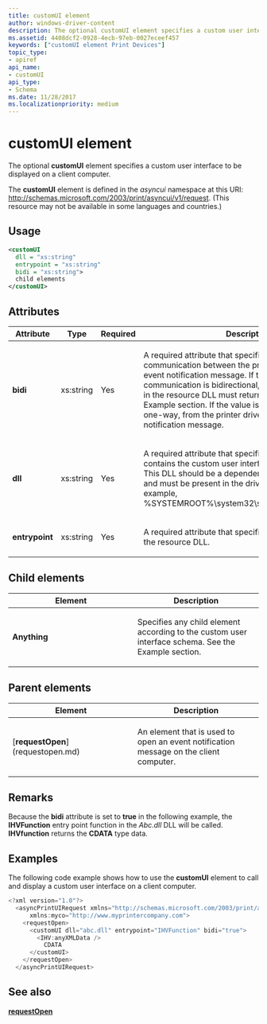 ```yaml
---
title: customUI element
author: windows-driver-content
description: The optional customUI element specifies a custom user interface to be displayed on a client computer.
ms.assetid: 4408dcf2-0928-4ecb-97eb-0027eceef457
keywords: ["customUI element Print Devices"]
topic_type:
- apiref
api_name:
- customUI
api_type:
- Schema
ms.date: 11/28/2017
ms.localizationpriority: medium
---
```


# customUI element


The optional **customUI** element specifies a custom user interface to be displayed on a client computer.

The **customUI** element is defined in the *asyncui* namespace at this URI: http://schemas.microsoft.com/2003/print/asyncui/v1/request. (This resource may not be available in some languages and countries.)

Usage
-----

```xml
<customUI
  dll = "xs:string"
  entrypoint = "xs:string"
  bidi = "xs:string">
  child elements
</customUI>
```

Attributes
----------

<table>
<colgroup>
<col width="25%" />
<col width="25%" />
<col width="25%" />
<col width="25%" />
</colgroup>
<thead>
<tr class="header">
<th>Attribute</th>
<th>Type</th>
<th>Required</th>
<th>Description</th>
</tr>
</thead>
<tbody>
<tr class="odd">
<td><p><strong>bidi</strong></p></td>
<td><p>xs:string</p></td>
<td><p>Yes</p></td>
<td><p></p>
<p>A required attribute that specifies the type of communication between the printer driver and the event notification message. If the value is <strong>true</strong>, communication is bidirectional, and the driver function in the resource DLL must return a string; see the Example section. If the value is <strong>false</strong>, communication is one-way, from the printer driver to the event notification message.</p></td>
</tr>
<tr class="even">
<td><p><strong>dll</strong></p></td>
<td><p>xs:string</p></td>
<td><p>Yes</p></td>
<td><p></p>
<p>A required attribute that specifies a resource DLL that contains the custom user interface display function. This DLL should be a dependent file of the printer driver and must be present in the driver resource folder (for example, %SYSTEMROOT%\system32\spool\drivers\w32x86\3).</p></td>
</tr>
<tr class="odd">
<td><p><strong>entrypoint</strong></p></td>
<td><p>xs:string</p></td>
<td><p>Yes</p></td>
<td><p></p>
<p>A required attribute that specifies the function to call in the resource DLL.</p></td>
</tr>
</tbody>
</table>

## Child elements


<table>
<colgroup>
<col width="50%" />
<col width="50%" />
</colgroup>
<thead>
<tr class="header">
<th>Element</th>
<th>Description</th>
</tr>
</thead>
<tbody>
<tr class="odd">
<td><p><strong>Anything</strong></p></td>
<td><p></p>
<p>Specifies any child element according to the custom user interface schema. See the Example section.</p></td>
</tr>
</tbody>
</table>

## Parent elements


<table>
<colgroup>
<col width="50%" />
<col width="50%" />
</colgroup>
<thead>
<tr class="header">
<th>Element</th>
<th>Description</th>
</tr>
</thead>
<tbody>
<tr class="odd">
<td><p>[<strong>requestOpen</strong>](requestopen.md)</p></td>
<td><p></p>
<p>An element that is used to open an event notification message on the client computer.</p></td>
</tr>
</tbody>
</table>

Remarks
-------

Because the **bidi** attribute is set to **true** in the following example, the **IHVFunction** entry point function in the *Abc.dll* DLL will be called. **IHVfunction** returns the **CDATA** type data.

Examples
--------

The following code example shows how to use the **customUI** element to call and display a custom user interface on a client computer.

```cpp
<?xml version="1.0"?>
  <asyncPrintUIRequest xmlns="http://schemas.microsoft.com/2003/print/asyncui/1.0"
      xmlns:myco="http://www.myprintercompany.com">
    <requestOpen>
      <customUI dll="abc.dll" entrypoint="IHVFunction" bidi="true">
        <IHV:anyXMLData />
          CDATA
      </customUI>
    </requestOpen>
  </asyncPrintUIRequest>
```

## See also


[**requestOpen**](requestopen.md)

 

 




